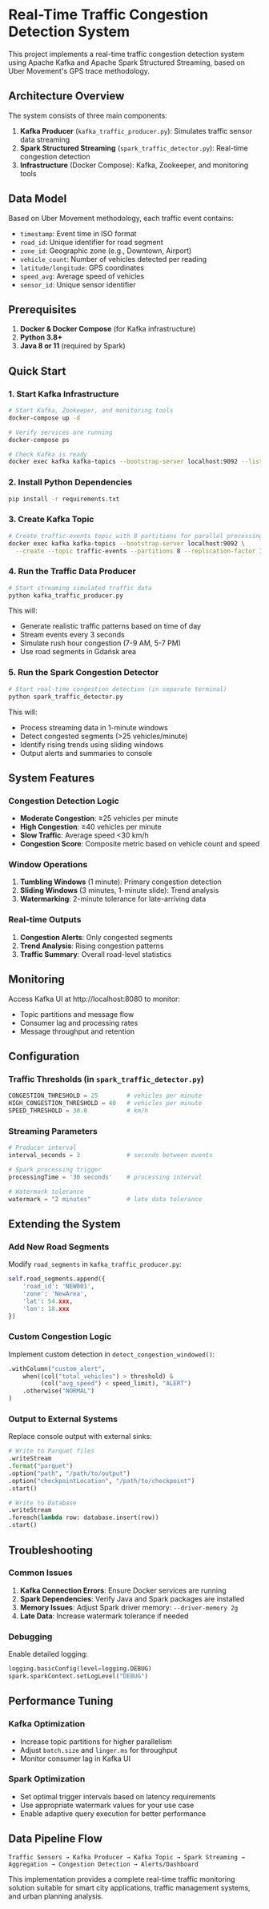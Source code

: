 # Real-Time Traffic Congestion Detection System

This project implements a real-time traffic congestion detection system using Apache Kafka and Apache Spark Structured Streaming, based on Uber Movement's GPS trace methodology.

## Architecture Overview

The system consists of three main components:

1. **Kafka Producer** (`kafka_traffic_producer.py`): Simulates traffic sensor data streaming
2. **Spark Structured Streaming** (`spark_traffic_detector.py`): Real-time congestion detection
3. **Infrastructure** (Docker Compose): Kafka, Zookeeper, and monitoring tools

## Data Model

Based on Uber Movement methodology, each traffic event contains:
- `timestamp`: Event time in ISO format
- `road_id`: Unique identifier for road segment  
- `zone_id`: Geographic zone (e.g., Downtown, Airport)
- `vehicle_count`: Number of vehicles detected per reading
- `latitude/longitude`: GPS coordinates
- `speed_avg`: Average speed of vehicles
- `sensor_id`: Unique sensor identifier

## Prerequisites

1. **Docker & Docker Compose** (for Kafka infrastructure)
2. **Python 3.8+**
3. **Java 8 or 11** (required by Spark)

## Quick Start

### 1. Start Kafka Infrastructure

```bash
# Start Kafka, Zookeeper, and monitoring tools
docker-compose up -d

# Verify services are running
docker-compose ps

# Check Kafka is ready
docker exec kafka kafka-topics --bootstrap-server localhost:9092 --list
```

### 2. Install Python Dependencies

```bash
pip install -r requirements.txt
```

### 3. Create Kafka Topic

```bash
# Create traffic-events topic with 8 partitions for parallel processing
docker exec kafka kafka-topics --bootstrap-server localhost:9092 \
  --create --topic traffic-events --partitions 8 --replication-factor 1
```

### 4. Run the Traffic Data Producer

```bash
# Start streaming simulated traffic data
python kafka_traffic_producer.py
```

This will:
- Generate realistic traffic patterns based on time of day
- Stream events every 3 seconds
- Simulate rush hour congestion (7-9 AM, 5-7 PM)
- Use road segments in Gdańsk area

### 5. Run the Spark Congestion Detector

```bash
# Start real-time congestion detection (in separate terminal)
python spark_traffic_detector.py
```

This will:
- Process streaming data in 1-minute windows
- Detect congested segments (>25 vehicles/minute)
- Identify rising trends using sliding windows  
- Output alerts and summaries to console

## System Features

### Congestion Detection Logic

- **Moderate Congestion**: ≥25 vehicles per minute
- **High Congestion**: ≥40 vehicles per minute  
- **Slow Traffic**: Average speed <30 km/h
- **Congestion Score**: Composite metric based on vehicle count and speed

### Window Operations

1. **Tumbling Windows** (1 minute): Primary congestion detection
2. **Sliding Windows** (3 minutes, 1-minute slide): Trend analysis
3. **Watermarking**: 2-minute tolerance for late-arriving data

### Real-time Outputs

1. **Congestion Alerts**: Only congested segments
2. **Trend Analysis**: Rising congestion patterns
3. **Traffic Summary**: Overall road-level statistics

## Monitoring

Access Kafka UI at http://localhost:8080 to monitor:
- Topic partitions and message flow
- Consumer lag and processing rates
- Message throughput and retention

## Configuration

### Traffic Thresholds (in `spark_traffic_detector.py`)

```python
CONGESTION_THRESHOLD = 25        # vehicles per minute
HIGH_CONGESTION_THRESHOLD = 40   # vehicles per minute  
SPEED_THRESHOLD = 30.0           # km/h
```

### Streaming Parameters

```python
# Producer interval
interval_seconds = 3             # seconds between events

# Spark processing trigger  
processingTime = '30 seconds'    # processing interval

# Watermark tolerance
watermark = "2 minutes"          # late data tolerance
```

## Extending the System

### Add New Road Segments

Modify `road_segments` in `kafka_traffic_producer.py`:

```python
self.road_segments.append({
    'road_id': 'NEW001', 
    'zone': 'NewArea', 
    'lat': 54.xxx, 
    'lon': 18.xxx
})
```

### Custom Congestion Logic

Implement custom detection in `detect_congestion_windowed()`:

```python
.withColumn("custom_alert", 
    when((col("total_vehicles") > threshold) & 
         (col("avg_speed") < speed_limit), "ALERT")
    .otherwise("NORMAL")
)
```

### Output to External Systems

Replace console output with external sinks:

```python
# Write to Parquet files
.writeStream
.format("parquet")
.option("path", "/path/to/output")
.option("checkpointLocation", "/path/to/checkpoint")
.start()

# Write to Database
.writeStream
.foreach(lambda row: database.insert(row))
.start()
```

## Troubleshooting

### Common Issues

1. **Kafka Connection Errors**: Ensure Docker services are running
2. **Spark Dependencies**: Verify Java and Spark packages are installed
3. **Memory Issues**: Adjust Spark driver memory: `--driver-memory 2g`
4. **Late Data**: Increase watermark tolerance if needed

### Debugging

Enable detailed logging:

```python
logging.basicConfig(level=logging.DEBUG)
spark.sparkContext.setLogLevel("DEBUG")
```

## Performance Tuning

### Kafka Optimization

- Increase topic partitions for higher parallelism
- Adjust `batch.size` and `linger.ms` for throughput
- Monitor consumer lag in Kafka UI

### Spark Optimization

- Set optimal trigger intervals based on latency requirements
- Use appropriate watermark values for your use case
- Enable adaptive query execution for better performance

## Data Pipeline Flow

```
Traffic Sensors → Kafka Producer → Kafka Topic → Spark Streaming → Aggregation → Congestion Detection → Alerts/Dashboard
```

This implementation provides a complete real-time traffic monitoring solution suitable for smart city applications, traffic management systems, and urban planning analysis.
